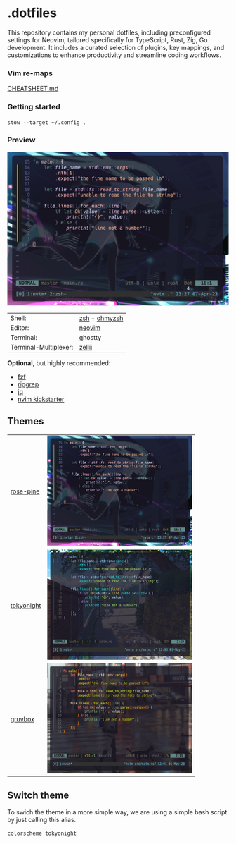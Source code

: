 # .dotfiles

This repository contains my personal dotfiles, including preconfigured settings for Neovim, tailored specifically for TypeScript, Rust, Zig, Go development. It includes a curated selection of plugins, key mappings, and customizations to enhance productivity and streamline coding workflows.

### Vim re-maps
[CHEATSHEET.md](CHEATSHEET.md)

### Getting started
```shell
stow --target ~/.config .
```

### Preview
![preview-rose-pine](rose-pine.png "rose-pine theme")

|                     |                                                                           |
|---------------------|---------------------------------------------------------------------------|
|Shell:               |[zsh](https://www.zsh.org/) + [ohmyzsh](https://github.com/ohmyzsh/ohmyzsh)|
|Editor:              |[neovim](https://github.com/neovim/neovim)                                 |
|Terminal:            |ghostty                     |
|Terminal-Multiplexer:|[zellij](https://github.com/zellij-org/zellij)                             |

**Optional**, but highly recommended:

* [fzf](https://github.com/junegunn/fzf)
* [ripgrep](https://github.com/BurntSushi/ripgrep)
* [jq](https://github.com/stedolan/jq)
* [nvim kickstarter](https://github.com/nvim-lua/kickstart.nvim)

## Themes

|                                                         |                                                 |
|---------------------------------------------------------|-------------------------------------------------|
|[rose-pine](https://github.com/rose-pine/neovim)         | <img src="rose-pine.png" alt="rose-pine theme" width="330" height="250" title="rose-pine theme">  |
|[tokyonight](https://github.com/folke/tokyonight.nvim)   |<img src="tokyonight.png" alt="tokyonight theme" width="330" height="250" title="tokyonight theme">  |
|[gruvbox](https://github.com/ellisonleao/gruvbox.nvim)   |<img src="gruvbox.png" alt="gruvbox theme" width="330" height="250" title="gruvbox theme">  |

## Switch theme

To swich the theme in a more simple way, we are using a simple bash script by just calling this alias.

```shell
colorscheme tokyonight
```


